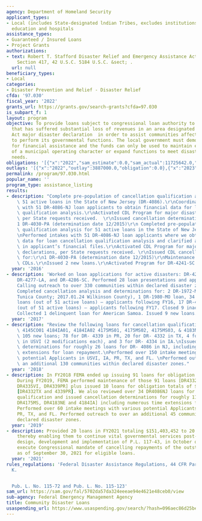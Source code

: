```yaml
---
agency: Department of Homeland Security
applicant_types:
- Local (includes State-designated lndian Tribes, excludes institutions of higher
  education and hospitals
assistance_types:
- Guaranteed / Insured Loans
- Project Grants
authorizations:
- text: Robert T. Stafford Disaster Relief and Emergency Assistance Act, as amended,
    Section 417, 42 U.S.C. 5184 U.S.C. &sect; .
  url: null
beneficiary_types:
- Local
categories:
- Disaster Prevention and Relief - Disaster Relief
cfda: '97.030'
fiscal_year: '2022'
grants_url: https://grants.gov/search-grants?cfda=97.030
is_subpart_f: 1
layout: program
objective: To provide loans subject to congressional loan authority to any local government
  that has suffered substantial loss of revenues in an area designated in a Stafford
  Act major disaster declaration  in order to assist communities affected by an incident
  to perform its governmental functions. The local government must demonstrate a need
  for financial assistance and the funds can only be used to maintain existing functions
  of a municipal operating character or expand functions to meet disaster-related
  needs.
obligations: '[{"x":"2022","sam_estimate":0.0,"sam_actual":11725642.0,"usa_spending_actual":0.0},{"x":"2023","sam_estimate":15673000.0,"sam_actual":0.0,"usa_spending_actual":0.0},{"x":"2024","sam_estimate":110865138.0,"sam_actual":0.0,"usa_spending_actual":0.0}]'
outlays: '[{"x":"2022","outlay":3887000.0,"obligation":0.0},{"x":"2023","outlay":236820.0,"obligation":0.0},{"x":"2024","outlay":16852548.58,"obligation":0.0}]'
permalink: /program/97.030.html
popular_name: ''
program_type: assistance_listing
results:
- description: "Complete pre-population of cancellation qualification analysis for\
    \ 51 active loans in the State of New Jersey (DR-4086).\r\nCoordinate intake appointments\
    \ with 51 DR-4086-NJ loan applicants to obtain financial data for loan cancellation\
    \ qualification analysis.\r\nActivated CDL Program for major disaster declarations,\
    \ per State requests received.  \r\nIssued cancellation determinations for:\r\n\
    1 DR-4030-PA (determination date 12/2015)\r\n Completed pre-population of cancellation\
    \ qualification analysis for 51 active loans in the State of New Jersey (DR-4086).\r\
    \nPerformed intakes with 51 DR-4086-NJ loan applicants where we obtained financial\
    \ data for loan cancellation qualification analysis and clarified accounting lines\
    \ in applicant’s financial files.\r\nActivated CDL Program for major disaster\
    \ declarations, per State requests received. \r\nIssued CDL cancellation determinations\
    \ for:\r\n1 DR-4030-PA (determination date 12/2015)\r\nMaintenance of 70 active\
    \ CDLs.\r\nIssued 2 new loans.\r\nActivated Program for DR-4241-SC.\r\n"
  year: '2016'
- description: 'Worked on loan applications for active disasters: DR-4273-WV, DR-4263-LA,
    DR-4277-LA, and DR-4286-SC. Performed 28 loan presentations and application interviews.
    Calling outreach to over 330 communities within declared disaster zones in 3 states.
    Completed cancellation analysis and determinations for: 2 DR-1972-MS loans (2017.01.09
    Tunica County; 2017.01.24 Wilkinson County), 1 DR-1980-MO loan, 34 DR-4086-NJ
    loans (out of 51 active loans) – applicants following FY16, 17 DR-4086-NJ loans
    (out of 51 active loans) – applicants following FY17. Closed 9 inactive loans.
    Collected 1 delinquent loan for American Samoa. Issued 9 new loans.'
  year: '2017'
- description: "Review the following loans for cancellation qualification: 4174AR01\
    \ 4145CO01 4184IA01, 4184IA02 4175MS01, 4175MS02, 4175MS03, & 4183NE01. \nIssued\
    \ 105 new loans; 78 for DR- 4339 in PR, 20 for DR- 4332 in TX, 4 for DR- 4335\
    \ in USVI (2 modifications each), and 3 for DR- 4334 in IA.\nIssued cancellation\
    \ determinations for roughly 26 loans for DR- 4086 in NJ, including numerous time\
    \ extensions for loan repayment.\nPerformed over 150 intake meetings with various\
    \ potential Applicants in USVI, IA, PR, TX, and FL. \nPerformed outreach to over\
    \ an additional 130 communities within declared disaster zones."
  year: '2018'
- description: In FY2018 FEMA ended up issuing 91 loans for obligation total of $622,420,310.
    During FY2019, FEMA performed maintenance of those 91 loans [DR4332TX, DR4334IA,
    DR4335VI, DR4339PR] plus issued 10 loans for obligation totals of $35,348,934
    [DR4332TX and 4339PR]. We also reviewed over 34 DR4086NJ loans for cancellation
    qualification and issued cancellation determinations for roughly 11 loans [DR4086NJ,
    DR4175MS, DR4183NE and 4184IA] including numerous time extensions for loan repayment.
    Performed over 60 intake meetings with various potential Applicants in CA, IA,
    PR, TX, and FL. Performed outreach to over an additional 45 communities within
    declared disaster zones.
  year: '2019'
- description: Provided 20 loans in FY2021 totaling $151,403,452 to 20 communities
    thereby enabling them to continue vital governmental services post-disaster. Completed
    design, development and implementation of P.L. 117-43, in October of 2021, to
    execute Congressional mandate of cancelling repayments of the outstanding balances
    as of September 30, 2021 for eligible loans.
  year: '2021'
rules_regulations: 'Federal Disaster Assistance Regulations, 44 CFR Part 206, Subpart
  K.


  Pub. L. No. 115-72 and Pub. L. No. 115-123'
sam_url: https://sam.gov/fal/5702da57da324eeeae94e4621e48ceb0/view
sub-agency: Federal Emergency Management Agency
title: Community Disaster Loans
usaspending_url: https://www.usaspending.gov/search/?hash=096aec86d25be723560ead9a4fa4ae8c
---
```

